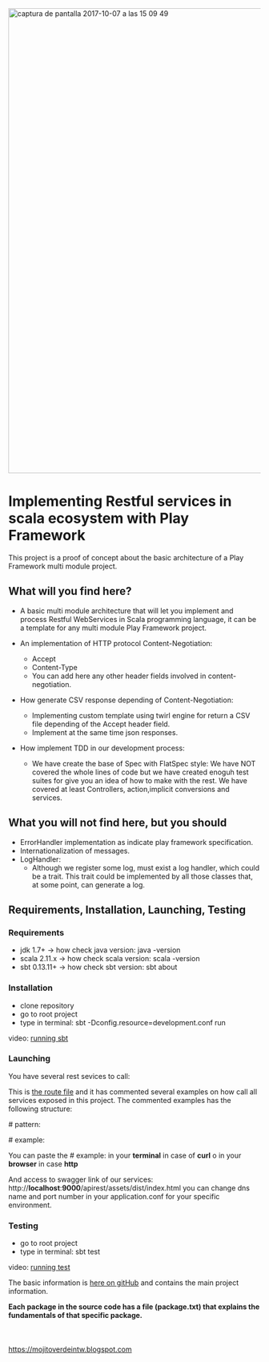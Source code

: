 
<img width="928" alt="captura de pantalla 2017-10-07 a las 15 09 49" src="https://user-images.githubusercontent.com/8100363/31313078-665da9a6-abcf-11e7-9266-932880ea6ed2.png">



# Implementing Restful services in scala ecosystem with Play Framework #

This project is a proof of concept about the basic architecture of a Play Framework multi module project.

## What will you find here? ##

* A basic multi module architecture that will let you implement and process Restful WebServices in Scala programming language, it can be a template for any multi module Play Framework project.

* An implementation of HTTP protocol Content-Negotiation:
    * Accept
    * Content-Type
    * You can add here any other header fields involved in content-negotiation.
    
* How generate CSV response depending of Content-Negotiation:
    * Implementing custom template using twirl engine for return a CSV file depending of the Accept header field.
    * Implement at the same time json responses.
    
* How implement TDD in our development process:
    * We have create the base of Spec with FlatSpec style: We have NOT covered the whole lines of code but we have created enoguh test suites for give you an idea of how to make with the rest. We have covered at least Controllers, action,implicit conversions and services. 
    
## What you will not find here, but you should ##

* ErrorHandler implementation as indicate play framework specification. 
* Internationalization of messages.
* LogHandler: 
    * Although we register some log, must exist a log handler, which could be a trait. This trait could be implemented by all those classes that, at some point, can generate a log.
   
## Requirements, Installation, Launching, Testing ##

### Requirements ###

* jdk 1.7+ -> how check java version: java -version
* scala 2.11.x -> how check scala version: scala -version
* sbt 0.13.11+ -> how check sbt version: sbt about

### Installation ###

* clone repository
* go to root project
* type in terminal: sbt -Dconfig.resource=development.conf run

video: [running sbt](https://youtu.be/AWP7ODqjYmI)

### Launching ###

You have several rest sevices to call:

This is [the route file](https://github.com/ldipotetjob/restfulinplay/blob/master/modules/apirest/conf/apirest.routes) and it has commented several examples on how call all services exposed in this project.
The commented examples has the following structure:

\# pattern: 

\# example: 

You can paste the \# example: in your **terminal** in case of **curl** o in your **browser** in case **http**

And access to swagger link of our services: http://**localhost**:**9000**/apirest/assets/dist/index.html you can change dns name and port number in your application.conf for your specific environment. 

### Testing ###

* go to root project
* type in terminal: sbt test

video: [running test](https://youtu.be/s-jO1PFaUR4)

The basic information is [here on gitHub](https://github.com/ldipotetjob/restfulinplay/blob/master/package.txt) and contains the main project information.


**Each package in the source code has a file (package.txt) that explains the fundamentals of that specific package.**  
<br>
<br>
<br>
https://mojitoverdeintw.blogspot.com 


